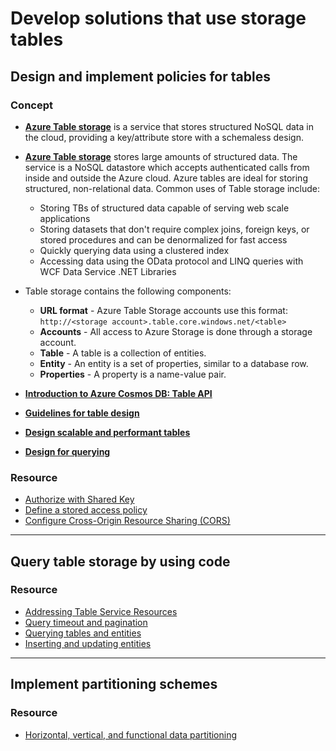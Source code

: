 # Develop solutions that use storage tables

## Design and implement policies for tables

### Concept

- [**Azure Table storage**](https://docs.microsoft.com/en-us/azure/cosmos-db/table-storage-overview) is a service that stores structured NoSQL data in the cloud, providing a key/attribute store with a schemaless design.

- [**Azure Table storage**](https://docs.microsoft.com/en-us/azure/cosmos-db/table-storage-overview#what-is-table-storage) stores large amounts of structured data. The service is a NoSQL datastore which accepts authenticated calls from inside and outside the Azure cloud. Azure tables are ideal for storing structured, non-relational data. Common uses of Table storage include:
    - Storing TBs of structured data capable of serving web scale applications
    - Storing datasets that don't require complex joins, foreign keys, or stored procedures and can be denormalized for fast access
    - Quickly querying data using a clustered index
    - Accessing data using the OData protocol and LINQ queries with WCF Data Service .NET Libraries

- Table storage contains the following components:
    - **URL format** - Azure Table Storage accounts use this format: ```http://<storage account>.table.core.windows.net/<table>```
    - **Accounts** - All access to Azure Storage is done through a storage account.
    - **Table** - A table is a collection of entities.
    - **Entity** - An entity is a set of properties, similar to a database row.
    - **Properties** - A property is a name-value pair.
    
- [**Introduction to Azure Cosmos DB: Table API**](https://docs.microsoft.com/en-us/azure/cosmos-db/table-introduction)
    
- [**Guidelines for table design**](https://docs.microsoft.com/en-us/azure/storage/tables/table-storage-design-guidelines)

- [**Design scalable and performant tables**](https://docs.microsoft.com/en-us/azure/storage/tables/table-storage-design)

- [**Design for querying**](https://docs.microsoft.com/en-us/azure/storage/tables/table-storage-design-for-query)

### Resource

- [Authorize with Shared Key](https://docs.microsoft.com/en-us/rest/api/storageservices/authorize-with-shared-key)
- [Define a stored access policy](https://docs.microsoft.com/en-us/rest/api/storageservices/define-stored-access-policy)
- [Configure Cross-Origin Resource Sharing (CORS)](https://docs.microsoft.com/en-us/azure/cosmos-db/how-to-configure-cross-origin-resource-sharing)
    
---- 

## Query table storage by using code

### Resource

- [Addressing Table Service Resources](https://docs.microsoft.com/en-us/rest/api/storageservices/addressing-table-service-resources)
- [Query timeout and pagination](https://docs.microsoft.com/en-us/rest/api/storageservices/query-timeout-and-pagination)
- [Querying tables and entities](https://docs.microsoft.com/en-us/rest/api/storageservices/querying-tables-and-entities)
- [Inserting and updating entities](https://docs.microsoft.com/en-us/rest/api/storageservices/inserting-and-updating-entities)

----

## Implement partitioning schemes

### Resource

- [Horizontal, vertical, and functional data partitioning](https://docs.microsoft.com/en-us/azure/architecture/best-practices/data-partitioning)
